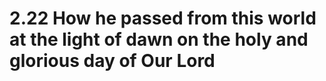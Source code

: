 # 2.22 How he passed from this world at the light of dawn on the holy and glorious day of Our Lord

